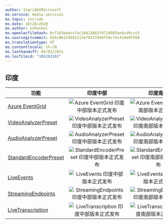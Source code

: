 ```yaml
---
author: IngridAtMicrosoft
ms.service: media-services
ms.topic: include
ms.date: 10/28/2020
ms.author: inhenkel
ms.openlocfilehash: 0cf1d3eadccf4c2d413bb3fd72d993aedcd9ccc5
ms.sourcegitcommit: 02bc06155692213ef031f049f5dcf4c418e9f509
ms.translationtype: HT
ms.contentlocale: zh-CN
ms.lasthandoff: 04/03/2021
ms.locfileid: "106283102"
---
```

<!--Feature availability in region-->
## <a name="india"></a>印度

| 功能 | 印度中部 | 印度南部 | 印度西部 |
| --- | :---: | :---: | :---: |
| [Azure EventGrid](../monitoring/reacting-to-media-services-events.md) |![Azure EventGrid 印度中部版本正式发布](../media/azure-clouds-regions/ga.svg)  |![Azure EventGrid 印度南部版本正式发布](../media/azure-clouds-regions/ga.svg) |![Azure EventGrid 印度西部版本正式发布](../media/azure-clouds-regions/ga.svg)  |
| [VideoAnalyzerPreset](../analyze-video-audio-files-concept.md) |![VideoAnalyzerPreset 印度中部版本正式发布](../media/azure-clouds-regions/ga.svg)  | ![VideoAnalyzerPreset 印度南部版本正式发布](../media/azure-clouds-regions/ga.svg) |![VideoAnalyzerPreset 印度西部版本正式发布](../media/azure-clouds-regions/ga.svg)  |
| [AudioAnalyzerPreset](../analyze-video-audio-files-concept.md) |![AudioAnalyzerPreset 印度中部版本正式发布](../media/azure-clouds-regions/ga.svg)  | ![AudioAnalyzerPreset 印度南部版本正式发布](../media/azure-clouds-regions/ga.svg) |![AudioAnalyzerPreset 印度西部版本正式发布](../media/azure-clouds-regions/ga.svg)  |
| [StandardEncoderPreset](../encode-concept.md) |![StandardEncoderPreset 印度中部版本正式发布](../media/azure-clouds-regions/ga.svg)  | ![StandardEncoderPreset 印度南部版本正式发布](../media/azure-clouds-regions/ga.svg) | ![StandardEncoderPreset 印度西部版本正式发布](../media/azure-clouds-regions/ga.svg)  |
| [LiveEvents](../stream-live-streaming-concept.md) |![LiveEvents 印度中部版本正式发布](../media/azure-clouds-regions/ga.svg)  | ![LiveEvents 印度南部版本正式发布](../media/azure-clouds-regions/ga.svg) | ![LiveEvents 印度西部版本正式发布](../media/azure-clouds-regions/ga.svg) |
| [StreamingEndpoints](../stream-streaming-endpoint-concept.md) |![StreamingEndpoints 印度中部版本正式发布](../media/azure-clouds-regions/ga.svg) | ![StreamingEndpoints 印度南部版本正式发布](../media/azure-clouds-regions/ga.svg) |![StreamingEndpoints 印度西部版本正式发布](../media/azure-clouds-regions/ga.svg) |
| [LiveTranscription](../live-event-live-transcription-how-to.md) |![LiveTranscription 印度中部版本正式发布](../media/azure-clouds-regions/ga.svg) |![LiveTranscription 印度南部版本正式发布](../media/azure-clouds-regions/ga.svg) | ![LiveTranscription 印度西部版本正式发布](../media/azure-clouds-regions/ga.svg)  |

